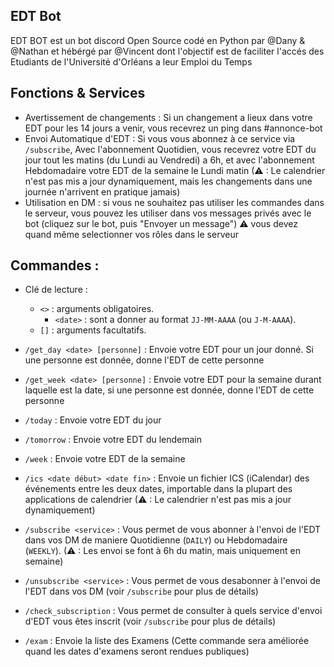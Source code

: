 ## EDT Bot
EDT BOT est un bot discord Open Source codé en Python par @Dany & @Nathan et hébérgé par @Vincent dont l'objectif est de faciliter l'accés des Etudiants de l'Université d'Orléans a leur Emploi du Temps

## Fonctions & Services
- Avertissement de changements : Si un changement a lieux dans votre EDT pour les 14 jours a venir, vous recevrez un ping dans #annonce-bot
- Envoi Automatique d'EDT : Si vous vous abonnez à ce service via `/subscribe`, Avec l'abonnement Quotidien, vous recevrez votre EDT du jour tout les matins (du Lundi au Vendredi) a 6h, et avec l'abonnement Hebdomadaire votre EDT de la semaine le Lundi matin (⚠ : Le calendrier n'est pas mis a jour dynamiquement, mais les changements dans une journée n'arrivent en pratique jamais)
- Utilisation en DM : si vous ne souhaitez pas utiliser les commandes dans le serveur, vous pouvez les utiliser dans vos messages privés avec le bot (cliquez sur le bot, puis "Envoyer un message") ⚠ vous devez quand même selectionner vos rôles dans le serveur

## Commandes :
- Clé de lecture :
    - `<>` : arguments obligatoires.
        - `<date>` : sont a donner au format `JJ-MM-AAAA` (ou `J-M-AAAA`).
    - `[]` : arguments facultatifs.

- `/get_day <date> [personne]` : Envoie votre EDT pour un jour donné. Si une personne est donnée, donne l'EDT de cette personne
- `/get_week <date> [personne]` : Envoie votre EDT pour la semaine durant laquelle est la date, si une personne est donnée, donne l'EDT de cette personne
- `/today` : Envoie votre EDT du jour
- `/tomorrow` : Envoie votre EDT du lendemain
- `/week` : Envoie votre EDT de la semaine
- `/ics <date début> <date fin>` : Envoie un fichier ICS (iCalendar) des événements entre les deux dates, importable dans la plupart des applications de calendrier (⚠ : Le calendrier n'est pas mis a jour dynamiquement)
- `/subscribe <service>` : Vous permet de vous abonner à l'envoi de l'EDT dans vos DM de maniere Quotidienne (`DAILY`) ou Hebdomadaire (`WEEKLY`). (⚠ : Les envoi se font à 6h du matin, mais uniquement en semaine)
- `/unsubscribe <service>` : Vous permet de vous desabonner à l'envoi de l'EDT dans vos DM (voir `/subscribe` pour plus de détails)
- `/check_subscription` : Vous permet de consulter à quels service d'envoi d'EDT vous êtes inscrit (voir `/subscribe` pour plus de détails)
- `/exam` : Envoie la liste des Examens (Cette commande sera améliorée quand les dates d'examens seront rendues publiques)